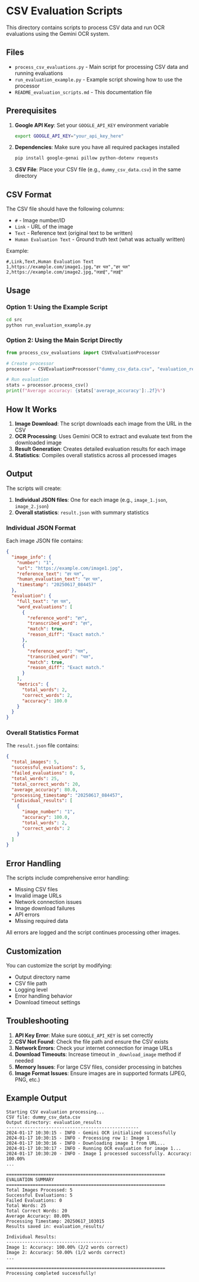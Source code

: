 # CSV Evaluation Scripts

This directory contains scripts to process CSV data and run OCR evaluations using the Gemini OCR system.

## Files

- `process_csv_evaluations.py` - Main script for processing CSV data and running evaluations
- `run_evaluation_example.py` - Example script showing how to use the processor
- `README_evaluation_scripts.md` - This documentation file

## Prerequisites

1. **Google API Key**: Set your `GOOGLE_API_KEY` environment variable
   ```bash
   export GOOGLE_API_KEY="your_api_key_here"
   ```

2. **Dependencies**: Make sure you have all required packages installed
   ```bash
   pip install google-genai pillow python-dotenv requests
   ```

3. **CSV File**: Place your CSV file (e.g., `dummy_csv_data.csv`) in the same directory

## CSV Format

The CSV file should have the following columns:
- `#` - Image number/ID
- `Link` - URL of the image
- `Text` - Reference text (original text to be written)
- `Human Evaluation Text` - Ground truth text (what was actually written)

Example:
```csv
#,Link,Text,Human Evaluation Text
1,https://example.com/image1.jpg,"हर पल","हर पल"
2,https://example.com/image2.jpg,"लड़ाई","लड़ई"
```

## Usage

### Option 1: Using the Example Script

```bash
cd src
python run_evaluation_example.py
```

### Option 2: Using the Main Script Directly

```python
from process_csv_evaluations import CSVEvaluationProcessor

# Create processor
processor = CSVEvaluationProcessor("dummy_csv_data.csv", "evaluation_results")

# Run evaluation
stats = processor.process_csv()
print(f"Average accuracy: {stats['average_accuracy']:.2f}%")
```

## How It Works

1. **Image Download**: The script downloads each image from the URL in the CSV
2. **OCR Processing**: Uses Gemini OCR to extract and evaluate text from the downloaded image
3. **Result Generation**: Creates detailed evaluation results for each image
4. **Statistics**: Compiles overall statistics across all processed images

## Output

The scripts will create:

1. **Individual JSON files**: One for each image (e.g., `image_1.json`, `image_2.json`)
2. **Overall statistics**: `result.json` with summary statistics

### Individual JSON Format

Each image JSON file contains:
```json
{
  "image_info": {
    "number": "1",
    "url": "https://example.com/image1.jpg",
    "reference_text": "हर पल",
    "human_evaluation_text": "हर पल",
    "timestamp": "20250617_084457"
  },
  "evaluation": {
    "full_text": "हर पल",
    "word_evaluations": [
      {
        "reference_word": "हर",
        "transcribed_word": "हर",
        "match": true,
        "reason_diff": "Exact match."
      },
      {
        "reference_word": "पल",
        "transcribed_word": "पल",
        "match": true,
        "reason_diff": "Exact match."
      }
    ],
    "metrics": {
      "total_words": 2,
      "correct_words": 2,
      "accuracy": 100.0
    }
  }
}
```

### Overall Statistics Format

The `result.json` file contains:
```json
{
  "total_images": 5,
  "successful_evaluations": 5,
  "failed_evaluations": 0,
  "total_words": 25,
  "total_correct_words": 20,
  "average_accuracy": 80.0,
  "processing_timestamp": "20250617_084457",
  "individual_results": [
    {
      "image_number": "1",
      "accuracy": 100.0,
      "total_words": 2,
      "correct_words": 2
    }
  ]
}
```

## Error Handling

The scripts include comprehensive error handling:
- Missing CSV files
- Invalid image URLs
- Network connection issues
- Image download failures
- API errors
- Missing required data

All errors are logged and the script continues processing other images.

## Customization

You can customize the script by modifying:
- Output directory name
- CSV file path
- Logging level
- Error handling behavior
- Download timeout settings

## Troubleshooting

1. **API Key Error**: Make sure `GOOGLE_API_KEY` is set correctly
2. **CSV Not Found**: Check the file path and ensure the CSV exists
3. **Network Errors**: Check your internet connection for image URLs
4. **Download Timeouts**: Increase timeout in `_download_image` method if needed
5. **Memory Issues**: For large CSV files, consider processing in batches
6. **Image Format Issues**: Ensure images are in supported formats (JPEG, PNG, etc.)

## Example Output

```
Starting CSV evaluation processing...
CSV file: dummy_csv_data.csv
Output directory: evaluation_results
--------------------------------------------------
2024-01-17 10:30:15 - INFO - Gemini OCR initialized successfully
2024-01-17 10:30:15 - INFO - Processing row 1: Image 1
2024-01-17 10:30:16 - INFO - Downloading image 1 from URL...
2024-01-17 10:30:17 - INFO - Running OCR evaluation for image 1...
2024-01-17 10:30:20 - INFO - Image 1 processed successfully. Accuracy: 100.00%
...

============================================================
EVALUATION SUMMARY
============================================================
Total Images Processed: 5
Successful Evaluations: 5
Failed Evaluations: 0
Total Words: 25
Total Correct Words: 20
Average Accuracy: 80.00%
Processing Timestamp: 20250617_103015
Results saved in: evaluation_results/

Individual Results:
----------------------------------------
Image 1: Accuracy: 100.00% (2/2 words correct)
Image 2: Accuracy: 50.00% (1/2 words correct)
...

============================================================
Processing completed successfully! 